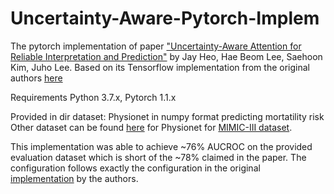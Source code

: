 # Uncertainty-Aware-Pytorch-Implem
The pytorch implementation of paper ["Uncertainty-Aware Attention for Reliable Interpretation and Prediction"](https://arxiv.org/abs/1805.09653) by Jay Heo, Hae Beom Lee, Saehoon Kim, Juho Lee. 
Based on its Tensorflow implementation from the original authors [here](https://github.com/jayheo/UA.git)

Requirements Python 3.7.x, Pytorch 1.1.x

Provided in dir dataset: Physionet in numpy format predicting mortatility risk
Other dataset can be found [here](https://physionet.org/physiobank/database/challenge/2012/) for Physionet for [MIMIC-III dataset](https://mimic.physionet.org/).


This implementation was able to achieve ~76% AUCROC on the provided evaluation dataset which is short of the ~78% claimed in the paper.
The configuration follows exactly the configuration in the original [implementation](https://github.com/jayheo/UA.git) by the authors.



